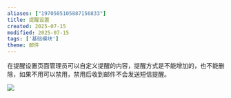 ```yaml
---
aliases: ["1970505105887156833"]
title: 提醒设置
created: 2025-07-15
modified: 2025-07-15
tags: ['基础模块']
theme: 邮件
---
```


在提醒设置页面管理员可以自定义提醒的内容，提醒方式是不能增加的，也不能删除，如果不用可以禁用，禁用后收到邮件不会发送短信提醒。

![](https://myhelpdoc.oss-cn-heyuan.aliyuncs.com/mdimages/2ad7be50b3196ae029a05a7a45d9289d.jpg)